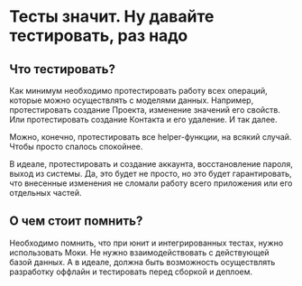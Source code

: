 # Тесты значит. Ну давайте тестировать, раз надо

## Что тестировать?

Как минимум необходимо протестировать работу всех операций, которые можно осуществлять с моделями данных. Например, протестировать создание Проекта, изменение значений его свойств. Или протестировать создание Контакта и его удаление. И так далее.

Можно, конечно, протестировать все helper-функции, на всякий случай. Чтобы просто спалось спокойнее.

В идеале, протестировать и создание аккаунта, восстановление пароля, выход из системы. Да, это будет не просто, но это будет гарантировать, что внесенные изменения не сломали работу всего приложения или его отдельных частей.

## О чем стоит помнить?

Необходимо помнить, что при юнит и интегрированных тестах, нужно использовать Моки. Не нужно взаимодействовать с действующей базой данных. А в идеале, должна быть возможность осуществлять разработку оффлайн и тестировать перед сборкой и деплоем.
